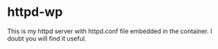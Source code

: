 # httpd-wp

This is my httpd server with httpd.conf file embedded in the container. I doubt you will find it useful.

